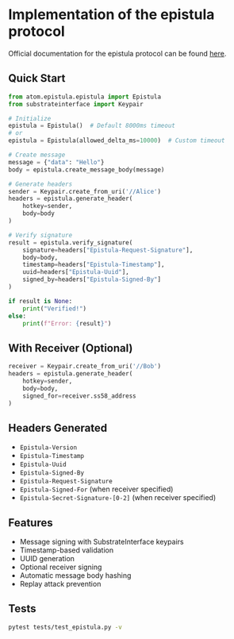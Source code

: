 # Implementation of the epistula protocol
Official documentation for the epistula protocol can be found [here](https://epistula.sybil.com/).

## Quick Start

```python
from atom.epistula.epistula import Epistula
from substrateinterface import Keypair

# Initialize
epistula = Epistula()  # Default 8000ms timeout
# or 
epistula = Epistula(allowed_delta_ms=10000)  # Custom timeout

# Create message
message = {"data": "Hello"}
body = epistula.create_message_body(message)

# Generate headers
sender = Keypair.create_from_uri('//Alice')
headers = epistula.generate_header(
    hotkey=sender,
    body=body
)

# Verify signature
result = epistula.verify_signature(
    signature=headers["Epistula-Request-Signature"],
    body=body,
    timestamp=headers["Epistula-Timestamp"],
    uuid=headers["Epistula-Uuid"],
    signed_by=headers["Epistula-Signed-By"]
)

if result is None:
    print("Verified!")
else:
    print(f"Error: {result}")
```

## With Receiver (Optional)

```python
receiver = Keypair.create_from_uri('//Bob')
headers = epistula.generate_header(
    hotkey=sender,
    body=body,
    signed_for=receiver.ss58_address
)
```

## Headers Generated

- `Epistula-Version`
- `Epistula-Timestamp`
- `Epistula-Uuid`
- `Epistula-Signed-By`
- `Epistula-Request-Signature`
- `Epistula-Signed-For` (when receiver specified)
- `Epistula-Secret-Signature-[0-2]` (when receiver specified)

## Features

- Message signing with SubstrateInterface keypairs
- Timestamp-based validation
- UUID generation
- Optional receiver signing
- Automatic message body hashing
- Replay attack prevention

## Tests

```bash
pytest tests/test_epistula.py -v
```